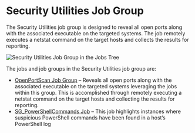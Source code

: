 # Security Utilities Job Group

The Security Utilities job group is designed to reveal all open ports along with the associated executable on the targeted systems. The job remotely executes a netstat command on the target hosts and collects the results for reporting.

![Security Utilities Job Group in the Jobs Tree](/img/product_docs/accessanalyzer/accessanalyzer/enterpriseauditor/admin/hostmanagement/jobstree.png)

The jobs and job groups in the Security Utilities job group are:

- [OpenPortScan Job Group](/docs/accessanalyzer/accessanalyzer/enterpriseauditor/solutions/windows/securityutilities/openportscan/overview.md) – Reveals all open ports along with the associated executable on the targeted systems leveraging the jobs within this group. This is accomplished through remotely executing a netstat command on the target hosts and collecting the results for reporting.
- [SG\_PowerShellCommands Job](/docs/accessanalyzer/accessanalyzer/enterpriseauditor/solutions/windows/securityutilities/sg_powershellcommands.md) – This job highlights instances where suspicious PowerShell commands have been found in a host’s PowerShell log
